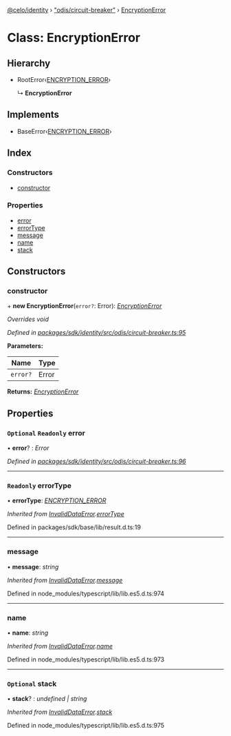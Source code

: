 [@celo/identity](../README.md) › ["odis/circuit-breaker"](../modules/_odis_circuit_breaker_.md) › [EncryptionError](_odis_circuit_breaker_.encryptionerror.md)

# Class: EncryptionError

## Hierarchy

* RootError‹[ENCRYPTION_ERROR](../enums/_odis_circuit_breaker_.circuitbreakererrortypes.md#encryption_error)›

  ↳ **EncryptionError**

## Implements

* BaseError‹[ENCRYPTION_ERROR](../enums/_odis_circuit_breaker_.circuitbreakererrortypes.md#encryption_error)›

## Index

### Constructors

* [constructor](_odis_circuit_breaker_.encryptionerror.md#constructor)

### Properties

* [error](_odis_circuit_breaker_.encryptionerror.md#optional-readonly-error)
* [errorType](_odis_circuit_breaker_.encryptionerror.md#readonly-errortype)
* [message](_odis_circuit_breaker_.encryptionerror.md#message)
* [name](_odis_circuit_breaker_.encryptionerror.md#name)
* [stack](_odis_circuit_breaker_.encryptionerror.md#optional-stack)

## Constructors

###  constructor

\+ **new EncryptionError**(`error?`: Error): *[EncryptionError](_odis_circuit_breaker_.encryptionerror.md)*

*Overrides void*

*Defined in [packages/sdk/identity/src/odis/circuit-breaker.ts:95](https://github.com/celo-org/celo-monorepo/blob/master/packages/sdk/identity/src/odis/circuit-breaker.ts#L95)*

**Parameters:**

Name | Type |
------ | ------ |
`error?` | Error |

**Returns:** *[EncryptionError](_odis_circuit_breaker_.encryptionerror.md)*

## Properties

### `Optional` `Readonly` error

• **error**? : *Error*

*Defined in [packages/sdk/identity/src/odis/circuit-breaker.ts:96](https://github.com/celo-org/celo-monorepo/blob/master/packages/sdk/identity/src/odis/circuit-breaker.ts#L96)*

___

### `Readonly` errorType

• **errorType**: *[ENCRYPTION_ERROR](../enums/_odis_circuit_breaker_.circuitbreakererrortypes.md#encryption_error)*

*Inherited from [InvalidDataError](_offchain_accessors_errors_.invaliddataerror.md).[errorType](_offchain_accessors_errors_.invaliddataerror.md#readonly-errortype)*

Defined in packages/sdk/base/lib/result.d.ts:19

___

###  message

• **message**: *string*

*Inherited from [InvalidDataError](_offchain_accessors_errors_.invaliddataerror.md).[message](_offchain_accessors_errors_.invaliddataerror.md#message)*

Defined in node_modules/typescript/lib/lib.es5.d.ts:974

___

###  name

• **name**: *string*

*Inherited from [InvalidDataError](_offchain_accessors_errors_.invaliddataerror.md).[name](_offchain_accessors_errors_.invaliddataerror.md#name)*

Defined in node_modules/typescript/lib/lib.es5.d.ts:973

___

### `Optional` stack

• **stack**? : *undefined | string*

*Inherited from [InvalidDataError](_offchain_accessors_errors_.invaliddataerror.md).[stack](_offchain_accessors_errors_.invaliddataerror.md#optional-stack)*

Defined in node_modules/typescript/lib/lib.es5.d.ts:975

